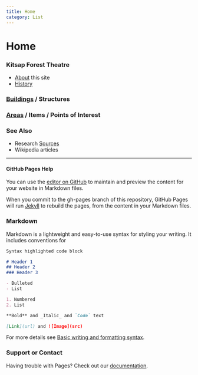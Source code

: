 ```yaml
---
title: Home
category: List
---
```

# Home
### Kitsap Forest Theatre

- [About](About) this site
- [History](History)

### [Buildings](Buildings) / Structures

### [Areas](Areas) / Items / Points of Interest

### See Also

- Research [Sources](Sources)
- Wikipedia articles


----

#### GitHub Pages Help

You can use the [editor on GitHub](https://github.com/Mountaineers/Kitsap-Forest-Theater/edit/gh-pages/index.md) to maintain and preview the content for your website in Markdown files.

When you commit to the gh-pages branch of this repository, GitHub Pages will run [Jekyll](https://jekyllrb.com/) to rebuild the pages, from the content in your Markdown files.

### Markdown

Markdown is a lightweight and easy-to-use syntax for styling your writing. It includes conventions for

```markdown
Syntax highlighted code block

# Header 1
## Header 2
### Header 3

- Bulleted
- List

1. Numbered
2. List

**Bold** and _Italic_ and `Code` text

[Link](url) and ![Image](src)
```

For more details see [Basic writing and formatting syntax](https://docs.github.com/en/github/writing-on-github/getting-started-with-writing-and-formatting-on-github/basic-writing-and-formatting-syntax).

### Support or Contact

Having trouble with Pages? Check out our [documentation](https://docs.github.com/categories/github-pages-basics/).
